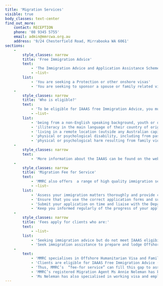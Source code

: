 ```yaml
---
title: 'Migration Services'
visible: true
body_classes: text-center
find_out_more:
    contact: RECEPTION
    phone: '08 9345 5755'
    email: admin@mmrcwa.org.au
    address: '9/24 Chesterfield Road, Mirrabooka WA 6061'
sections:
    -
        style_classes: narrow
        title: 'Free Immigration Advice'
        text:
            - 'The Immigration Advice and Application Assistance Scheme (IAAAS) offer free Immigration advice to an eligible client in person, or by phone, if:'
            - ~list~
        list:
            - 'You are seeking a Protection or other onshore visas'
            - 'You are seeking to sponsor a spouse or family related visa applicant'
    -
        style_classes: narrow
        title: 'Who is eligible?'
        text:
            - 'To be eligible for IAAAS free Immigration Advice, you must be in Australia and must meet eligibility criteria as a “disadvantaged person”. A “disadvantaged person” is in financial hardship and is disadvantaged due to:'
            - ~list~
        list:
            - 'being from a non-English speaking background, youth or other cultural issues such as gender barriers.'
            - 'illiteracy in the main language of their country of origin'
            - 'living in a remote location (outside any Australian capital city, except areas with known registered migration agents)'
            - 'physical or psychological disability, including from past torture or trauma, or'
            - 'physical or psychological harm resulting from family violence.'
    -
        style_classes: narrow
        text:
            - 'More information about the IAAAS can be found on the website of the [Department of Immigration and Border Protection](https://www.border.gov.au/about/corporate/information/fact-sheets/63advice)'
    -
        style_classes: narrow
        title: 'Migration Fee for Service'
        text:
            - 'MMRC also offers  a range of high quality immigration services under a low fee structure and provides the following at an affordable cost:'
            - ~list~
        list:
            - 'Assess your immigration matters thoroughly and provide confidential immigration advice that will best meet your specific immigration requirements'
            - 'Ensure that you use the correct application forms and supply all the correct documents in support of your application'
            - 'Submit your application on time and liaise with the Department of Immigration and Border Protection if there are any outstanding issues concerning your application'
            - 'Keep you informed regularly of the progress of your application and its outcome.'
    -
        style_classes: narrow
        title: 'Fees apply for clients who are:'
        text:
            - ~list~
        list:
            - 'Seeking immigration advice but do not meet IAAAS eligibility criteria'
            - 'Seek immigration assistance to prepare and lodge Offshore Humanitarian Visa Application or Family Visa applications'
    -
        text:
            - 'MMRC specialises in Offshore Humanitarian Visa and Family Visas, in which Humanitarian Settlement Program (HSP) clients would act as a sponsor or proposer.'
            - 'Clients are eligible for IAAAS Free Immigration Advice (one session only), but not eligible to IAAAS visa application assistance.'
            - 'Thus, MMRC’s  “fee-for service” can fill this gap to assist HSS clients to prepare and lodge high quality visa applications for overseas family members, at a heavily discounted fee.'
            - 'MMRC’s registered Migration Agent Ms Annie Neleman has been providing these services for nearly 10 years and has extensive experience in Offshore Humanitarian Visa and Family visa’s.'
            - 'Ms Neleman has also specialised in working visa and employer sponsored visas.'
---
```


